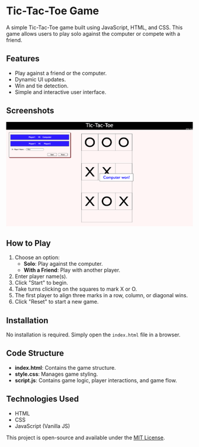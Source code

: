 # Tic-Tac-Toe Game

A simple Tic-Tac-Toe game built using JavaScript, HTML, and CSS. This game allows users to play solo against the computer or compete with a friend.

## Features
- Play against a friend or the computer.
- Dynamic UI updates.
- Win and tie detection.
- Simple and interactive user interface.

## Screenshots
![Tic-Tac-Toe Game](screenshot.png)

## How to Play
1. Choose an option:
   - **Solo**: Play against the computer.
   - **With a Friend**: Play with another player.
2. Enter player name(s).
3. Click "Start" to begin.
4. Take turns clicking on the squares to mark X or O.
5. The first player to align three marks in a row, column, or diagonal wins.
6. Click "Reset" to start a new game.

## Installation
No installation is required. Simply open the `index.html` file in a browser.

## Code Structure
- **index.html**: Contains the game structure.
- **style.css**: Manages game styling.
- **script.js**: Contains game logic, player interactions, and game flow.

## Technologies Used
- HTML
- CSS
- JavaScript (Vanilla JS)


This project is open-source and available under the [MIT License](LICENSE).
